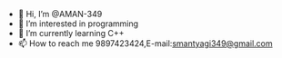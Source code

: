 - 👋 Hi, I’m @AMAN-349
- 👀 I’m interested in programming
- 🌱 I’m currently learning C++
- 📫 How to reach me 9897423424,E-mail:smantyagi349@gmail.com

<!---
AMAN-349/AMAN-349 is a ✨ special ✨ repository because its `README.md` (this file) appears on your GitHub profile.
You can click the Preview link to take a look at your changes.
--->
